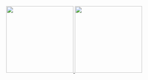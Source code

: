 <div>
<a href="https://github.com/ricardonunes-la">
<img height="180em"src=https://github-readme-stats.vercel.app/api?username=ricardonunes-la&show_icons=true&theme=transparent />
<img height="180em"src=https://github-readme-stats.vercel.app/api?username=ricardonunes-la&show_icons=true&theme=transparent />
</div>
